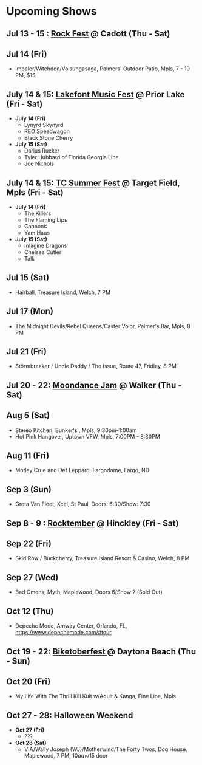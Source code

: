 # Upcoming Shows

## Jul 13 - 15 : [Rock Fest](https://rock-fest.com/) @ Cadott (Thu - Sat)

## Jul 14 (Fri)
- Impaler/Witchden/Volsungasaga, Palmers' Outdoor Patio, Mpls, 7 - 10 PM, $15

## July 14 & 15: [Lakefont Music Fest](https://www.lakefrontmusicfest.com/) @ Prior Lake (Fri - Sat)
- __July 14 (Fri)__
  - Lynyrd Skynyrd
  - REO Speedwagon
  - Black Stone Cherry
- __​July 15 (Sat)__
  - Darius Rucker
  - Tyler Hubbard of Florida Georgia Line
  - Joe Nichols

## July 14 & 15: [TC Summer Fest](https://tcsummerfest.com/) @ Target Field, Mpls (Fri - Sat)
- __July 14 (Fri)__
  - The Killers
  - The Flaming Lips
  - Cannons
  - Yam Haus
- __​July 15 (Sat)__
  - Imagine Dragons
  - Chelsea Cutler
  - Talk

## Jul 15 (Sat)
- Hairball, Treasure Island, Welch, 7 PM

## Jul 17 (Mon) 
- The Midnight Devils/Rebel Queens/Caster Volor, Palmer's Bar, Mpls, 8 PM

## Jul 21 (Fri)
- Störmbreaker / Uncle Daddy / The Issue, Route 47, Fridley, 8 PM

## Jul 20 - 22: [Moondance Jam](https://www.moondancejam.com/) @ Walker (Thu - Sat)

## Aug 5 (Sat)
- Stereo Kitchen, Bunker's , Mpls, 9:30pm-1:00am
- Hot Pink Hangover, Uptown VFW, Mpls, 7:00PM - 8:30PM

## Aug 11 (Fri)
 - Motley Crue and Def Leppard, Fargodome, Fargo, ND

## Sep 3 (Sun)
- Greta Van Fleet, Xcel, St Paul, Doors: 6:30/Show: 7:30

## Sep 8 - 9 : [Rocktember](https://rocktember.net/) @ Hinckley (Fri - Sat)

## Sep 22 (Fri)
- Skid Row / Buckcherry, Treasure Island Resort & Casino, Welch, 8 PM

## Sep 27 (Wed)
- Bad Omens, Myth, Maplewood, Doors 6/Show 7 (Sold Out)

## Oct 12 (Thu)
- Depeche Mode, Amway Center, Orlando, FL, https://www.depechemode.com/#tour

## Oct 19 - 22: [Biketoberfest ](https://www.daytonabeach.com/biketoberfest/) @ Daytona Beach (Thu - Sun)

## Oct 20 (Fri)
- My Life With The Thrill Kill Kult w/Adult & Kanga, Fine Line, Mpls

## Oct 27 - 28: Halloween Weekend
- __Oct 27 (Fri)__
  - ???
- __Oct 28 (Sat)__
  - VIA/Wally Joseph (WJ)/Motherwind/The Forty Twos, Dog House, Maplewood, 7 PM, $10 adv/$15 door

